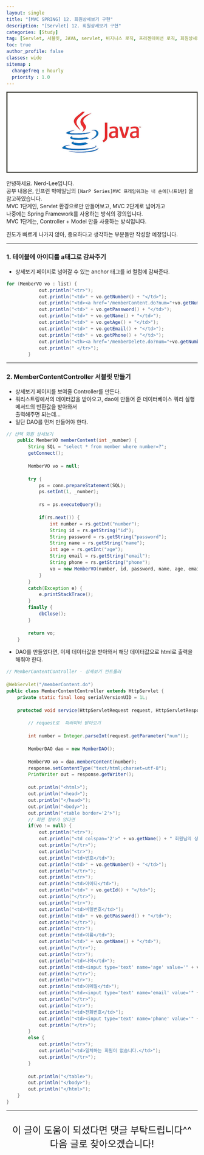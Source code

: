 ```yaml
---
layout: single
title: "[MVC SPRING] 12. 회원상세보기 구현"
description: "[Servlet] 12. 회원상세보기 구현"
categories: [Study]
tag: [Servlet, 서블릿, JAVA, servlet, 비지니스 로직, 프리젠테이션 로직, 회원상세보기]
toc: true
author_profile: false
classes: wide
sitemap :
  changefreq : hourly
  priority : 1.0
---
```


![](/assets/img/etc/java.jpg)

안녕하세요. Nerd-Lee입니다.<br>
공부 내용은, 인프런 박매일님의
`[NarP Series]MVC 프레임워크는 내 손에[나프1탄]` 을 참고하였습니다.<br>
MVC 1단계인, Servlet 환경으로만 만들어보고, MVC 2단계로 넘어가고<br>
나중에는 Spring Framework를 사용하는 방식의 강의입니다.<br>
MVC 1단계는, Controller + Model 만을 사용하는 방식입니다.

진도가 빠르게 나가지 않아, 중요하다고 생각하는 부분들만 작성할 예정입니다.

---

### 1. 테이블에 아이디를 a태그로 감싸주기

- 상세보기 페이지로 넘어갈 수 있는 anchor 태그를 id 컬럼에 감싸준다.

```java
for (MemberVO vo : list) {
			out.println("<tr>");
			out.println("<td>" + vo.getNumber() + "</td>");
			out.println("<td><a href='/memberContent.do?num="+vo.getNumber()+"'>" + vo.getId() + "</a></td>");	// 이 부분 수정
			out.println("<td>" + vo.getPassword() + "</td>");
			out.println("<td>" + vo.getName() + "</td>");
			out.println("<td>" + vo.getAge() + "</td>");
			out.println("<td>" + vo.getEmail() + "</td>");
			out.println("<td>" + vo.getPhone() + "</td>");
			out.println("<th><a href='/memberDelete.do?num="+vo.getNumber()+"'>삭제</a></th>");
			out.println(" </tr>");
		}
```

---

### 2. MemberContentController 서블릿 만들기

- 상세보기 페이지를 보여줄 Controller를 만든다.
- 쿼리스트링에서의 데이터값을 받아오고, dao에 만들어 준 데이터베이스 쿼리 실행 메서드의 반환값을 받아와서<br>
출력해주면 되는데...
- 일단 DAO를 먼저 만들어야 한다.

```java
// 선택 회원 상세보기
	public MemberVO memberContent(int _number) {
		String SQL = "select * from member where number=?";
		getConnect();
		
		MemberVO vo = null;
		
		try {
			ps = conn.prepareStatement(SQL);
			ps.setInt(1, _number);
			
			rs = ps.executeQuery();
			
			if(rs.next()) {
				int number = rs.getInt("number");
				String id = rs.getString("id");
				String password = rs.getString("password");
				String name = rs.getString("name");
				int age = rs.getInt("age");
				String email = rs.getString("email");
				String phone = rs.getString("phone");
				vo = new MemberVO(number, id, password, name, age, email, phone);
			}
		}
		catch(Exception e) {
			e.printStackTrace();
		}
		finally {
			dbClose();
		}
		
		return vo;
	}
```
- DAO를 만들었다면, 이제 데이터값을 받아와서 해당 데이터값으로 html로 출력을 해줘야 한다.

```java
// MemberContentController - 상세보기 컨트롤러

@WebServlet("/memberContent.do")
public class MemberContentController extends HttpServlet {
	private static final long serialVersionUID = 1L;

	protected void service(HttpServletRequest request, HttpServletResponse response) throws ServletException, IOException {
		
		// request로  파라미터 받아오기
		
		int number = Integer.parseInt(request.getParameter("num"));
		
		MemberDAO dao = new MemberDAO();
		
		MemberVO vo = dao.memberContent(number);
		response.setContentType("text/html;charset=utf-8");
		PrintWriter out = response.getWriter();
		
		out.println("<html>");
		out.println("<head>");
		out.println("</head>");
		out.println("<body>");
		out.println("<table border='2'>");
		// 회원 정보가 있다면
		if(vo != null) {
			out.println("<tr>");
			out.println("<td colspan='2'>" + vo.getName() + " 회원님의 상세보기 </td>");
			out.println("</tr>");
			out.println("<tr>");
			out.println("<td>번호</td>");
			out.println("<td>" + vo.getNumber() + "</td>");
			out.println("</tr>");
			out.println("<tr>");
			out.println("<td>아이디</td>");
			out.println("<td>" + vo.getId() + "</td>");
			out.println("</tr>");
			out.println("<tr>");
			out.println("<td>비밀번호</td>");
			out.println("<td>" + vo.getPassword() + "</td>");
			out.println("</tr>");
			out.println("<tr>");
			out.println("<td>이름</td>");
			out.println("<td>" + vo.getName() + "</td>");
			out.println("</tr>");
			out.println("<tr>");
			out.println("<td>나이</td>");
			out.println("<td><input type='text' name='age' value='" + vo.getAge() + "'/></td>");
			out.println("</tr>");
			out.println("<tr>");
			out.println("<td>이메일</td>");
			out.println("<td><input type='text' name='email' value='" + vo.getEmail() + "'/></td>");
			out.println("</tr>");
			out.println("<tr>");
			out.println("<td>전화번호</td>");
			out.println("<td><input type='text' name='phone' value='" + vo.getPhone() + "'/></td>");
			out.println("</tr>");
		}
		else {
			out.println("<tr>");
			out.println("<td>일치하는 회원이 없습니다.</td>");
			out.println("</tr>");
		}
		
		out.println("</table>");
		out.println("</body>");
		out.println("</html>");
	}
}

```

---

<br>

<div style="font-size:25px; text-align:center">
이 글이 도움이 되셨다면 댓글 부탁드립니다^^<br>
다음 글로 찾아오겠습니다!

</div>
